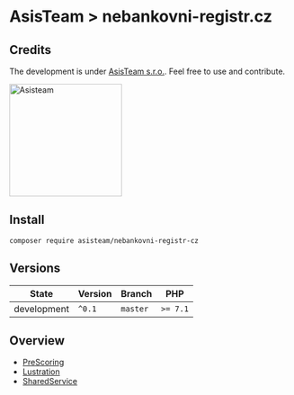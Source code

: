 # AsisTeam > nebankovni-registr.cz

## Credits

The development is under [AsisTeam s.r.o.](https://www.asisteam.cz/).
Feel free to use and contribute.

<img src="https://www.asisteam.cz/img/logo.svg" width="200" alt="Asisteam" title="Asisteam"/>

## Install

```
composer require asisteam/nebankovni-registr-cz
```

## Versions

| State       | Version | Branch   | PHP      |
|-------------|---------|----------|----------|
| development | `^0.1`  | `master` | `>= 7.1` |

## Overview

- [PreScoring](https://github.com/AsisTeam/nebankovni-registr-cz/blob/master/.docs/README.md#PreScoring)
- [Lustration](https://github.com/AsisTeam/nebankovni-registr-cz/blob/master/.docs/README.md#Lustration)
- [SharedService](https://github.com/AsisTeam/nebankovni-registr-cz/blob/master/.docs/README.md#SharedService)

